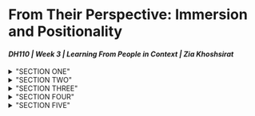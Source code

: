 # From Their Perspective: Immersion and Positionality 
#### *DH110 | Week 3 | Learning From People in Context | Zia Khoshsirat*

<details>
<summary>"SECTION ONE"</summary>
  
# :pencil: Research Goal and Requirements
  
> :one: **The Main Activity of The Project**
  
After the heuristic evaluations and testing of the website, it was time to see how users engage with the website and interact with different pages. Like the Usability Testing phase, users will be occupied with a particular activity such as browsing and filling forms to accomplish a task and gratify one’s need. Unlike Usability Testing, we are going to document users’ activity in the context. We are trying to observe users not merely as an entity that is not detached from the design; instead, the product is intentionally designed for them. I will elaborate on this part in the last section, Reflection. 
Racial profiling at U.S. airports is not a new issue, and it has increased since 9/11. Based on the [report]( https://www.oig.dhs.gov/sites/default/files/assets/Mgmt/2013/OIG_13-120_Mar14.pdf) that the Department of Homeland Security (DHS) released, they spend over $150 million on security scanning devices around the states to reduce the flight risk, especially after the 9/11 attack. However, as [Vox]( https://www.vox.com/the-goods/2019/4/17/18412450/tsa-airport-full-body-scanners-racist) and [ProPublica’s]( https://www.propublica.org/article/tsa-not-discriminating-against-black-women-but-their-body-scanners-might-be?utm_content=buffer9d49d&utm_medium=social&utm_source=twitter&utm_campaign=buffer) show, TSA officers have primarily targeted people of color and people with hijab and turban. As ProPublica’s report says, in this category, women are on top of the list. While DHS halted its  [Screening of Passengers by Observation Techniques]( https://www.dhs.gov/sites/default/files/publications/Transportation%20Security%20Administration%20%28TSA%29%20-%20Scientific%20Substantiation%20of%20Behavioral%20Indicators.pdf) ($25 million funds), based on their conclusion in November 2013 on failure of the program, TSA screening devices are still facilitating the racial profiling at the airports. DHS and TSA blame the way screening machines were designed, not their officers. These machines are sensitive toward thick hairs (braided), turban, and hijabs, recognize them as an unknown objects. As a result, these people potentially go to the further screening test, or officers might pat them down or ask them to unveil their hijab. United States Government Accountability Office (GOA) (reported)[https://www.gao.gov/assets/gao-14-357.pdf] that how these machines failed in certain circumstances (mentioned earlier) and asked to consider the matter before deploying the next generation of these machines. For those who are regularly targeted by these machines and have to go through further screening, airports would become a spatiotemporal phenomenon that stimulates their memory of those distressing events. 
Considering this disrupting experience of those whom TSA has racially profiled, the main activity is as follows. The user search in the DHS (website)[www.dhs.gov] to find the travel complaint form and fill it with through their tablet device. Although one of the goals is to make the website’s design accessible for the user, it is crucial to consider target users’ experience with TSA in airports and if they are willing to file a complaint. The interview wants to document how users’ distressful experience would affect the usability of the website.  
  
> :two: **The Basic Needs Involved**
  
We want to ensure that if the user can easily file a complaint against TSA profiling during the screening procedure and, in case of hesitancy, what does cause it and why. If hesitancy is the result, how we can find resolve it with an innovative design.
  
> :three: **Common Way(s) Gratify Needs** 
  
Since there is no in-person, in-location solution, the user has to google keywords, find the webpage, and file a complaint. 

> :four: **Limitation(s) Expected to Be Improved**
  
We categorize the limitations into two groups: sociocultural and design-based matter. While we cannot change TSA’s internal regulations and improve screening machines, we can implement results of other studies on individuals’ experience with TSA in our design in a subtle way, at least to lift users’ hesitancy in filing a complaint. If the hesitancy arises from the feeling that there is nothing wrong with TSA screening machines or officers—although we demonstrate that this assumption is rejected even by the DHS— the UX Design team should develop a way to append DHS, GOA, and other private reports. These reports demonstrate how TSA programs (for example, SPOT) or machines ( [here](https://www.gao.gov/assets/gao-14-357.pdf) ) were not correct in their intuitions (like trained officers in SPOT program) or in detecting an unknown object in people’s hair or under their headdress. Addressing the issue by DHS and TSA in a clear way that all the website visitors can identify would send a message to the users, especially those targeted by these failures, that we are aware of the issue, and we are trying to resolve them. It would convey a positively different message to users. As we see in the interview, the user does not think reporting the incident would even be read by DHS or TSA. She even believes that what they did was for the airport’s security, and if the officer was not well trained, TSA would not let them be there. We will discuss the interview in the Reflection section. 


   </details>

<details>
<summary>"SECTION TWO"</summary>
  
  # 🏡 Target Users 
  
 > :one: **User's Characteristics**(demographics|preference|expertise|mainstram or not)
  
  The user that we talked to was a young lady in her 30s, finishing a master’s program in computer science and very social. She moved to the U.S. more than three years ago from the Middle East. She respects older adults and believes their experiences are always valuable. She likes to have a minimalistic life without being surrounded by things that do not bring meaning into her life. She uses her electronic devices on a timely schedule. For example, she does not browse social media for over 10 minutes or spend more than an hour on Netflix in a week. Instead, she reads articles and mostly focuses on her education. For the past few months, she has spent most of her day in the library.
  
  > :two: **Context of Use**
  
  While she knew about the DHS and TSA website, she was not aware of filing a complaint. She believed that even if we can file one against Google, the DHS and TSA are placed outside and beyond this: untouchables. 
  
  > :three: **Processes for Completion of Activity**
  
She quickly found the webpage through carefully reading the content and looking at tabs. She then touched the How Do I tab, read the content under For Travelers, and tabbed on it. On that page, she immediately found File a Travel Complaint (DHS TRIP), tabbed on it, which directs her to the next page. She opened Start Here, then touched File your complaint online. When the page loaded, she looked at it for a few seconds (which we interpret as a sign of hesitancy), then she said she wouldn’t proceed. She does not believe she has the right to complain, TSA officers did (do) wrong as they are well trained, and the DHS will never pay attention to these documents. 

  
   </details>


<details>
<summary>"SECTION THREE"</summary>
  
  # 🔎 Research Method
  
  > :one: **Hows**
I conducted a semi-structured interview, designed to be flexible with a sudden shift, which I call a rhizomatic interview. That is, if participants of an interview suddenly decide to shift from the topic of the question, the interviewers do not push the flow of speech to their idealistic frame of the question, but they let it (the shift) grow like a rhizome. For example, when the user suddenly told me that she would not fill the form, the interview went in an unexpected direction, revealing a weakness in the design: why a racially profiled user might not file a complaint. 
Being immersed in the users’ lives and seeing the subject matter in context is recommended by UX designers and researchers (IDEO.org 2015: 51). It gives more in-depth knowledge about users’ lives, how they do not do certain activities, and why they do not. IDEO suggests shadowing a user for a day (51) and recommending researchers ask the user about their life and decision-making strategies. Documenting these types of information in a day or week for a researcher is ideal. With seven years of fieldwork experience, I believe a day of shadowing does not go somewhere close to immersion, as IDEO defines or describes it. In our case, for example, the user was probably not going to share the distressing experience in the airport if the interviewer (I) was not familiar with her life, believes, culture and values, among other things. The user described how a man officer asked her to take off her jacket. The user did not elaborate on it since a cultural factor like shame filtered out the detailed description of the feeling. While the user was familiar with the interviewer, she did not verbalize her feeling during the interview. However, after the interview, she told me she could not tell everything in front of the camera like she felt naked when the TSA officer asked her to take off her jacket while wearing a t-shirt under it. That is to say, even familiarity with the user does not guarantee to document minute but crucial details of the user’s life.  
 
  > :two: **Whats**
It was necessary to have the interview recorded. The user was unsure why she should be recorded while I explained to her before we initiated the session. I assure her to blur her face and remove all identifiable information. After all, she was not comfortable describing the incident with all details. I decided not to take notes while talking, as I believe it could further the existing distance and differences between her and me as the interviewer. Therefore, I avoided taking notes by that time and tried to keep it as a natural, spontaneous form of communication. 

  
   </details>
   
   <details>
<summary>"SECTION FOUR"</summary>
  
  # :open_file_folder: Collected Data
  
  > :speech_balloon: **Transcript** [HERE](https://drive.google.com/file/d/1iC77mGE4caE9cNK-_WKao9GWXka0QR9Q/view?usp=sharing)
  
  > :video_camera: **Recorded Sesssion** [HERE](https://drive.google.com/file/d/1Fh7TToq5EmBI52U5JL7x96pbLLb-JqWJ/view?usp=sharing)
  
  > :clipboard: **Fieldnotes**
  
  > :high_brightness: **Highlights**
  
   </details><details>
<summary>"SECTION FIVE"</summary>
  
  # :mortar_board: Reflection 
  
  
  
   </details>
